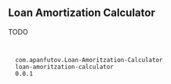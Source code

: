 ## Loan Amortization Calculator 
TODO 

<code>
<dependency>
  <groupId>com.apanfutov.Loan-Amoritzation-Calculator</groupId>
  <artifactId>loan-amoritzation-calculator</artifactId>
  <version>0.0.1</version>
</dependency>
</code>
